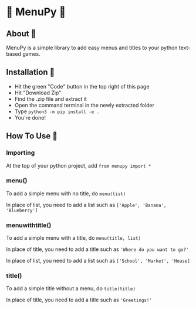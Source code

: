 # 🐍 MenuPy 🐍
## About 📖
MenuPy is a simple library to add easy menus and titles to your python text-based games.
## Installation 💾
- Hit the green "Code" button in the top right of this page
- Hit "Download Zip"
- Find the .zip file and extract it
- Open the command terminal in the newly extracted folder
- Type ``python3 -m pip install -e .``
- You're done!
## How To Use 👾
### Importing
At the top of your python project, add ``from menupy import *``

### menu()
To add a simple menu with no title, do ``menu(list)``

In place of list, you need to add a list such as ``['Apple', 'Banana', 'Blueberry']``

### menuwithtitle()
To add a simple menu with a title, do ``menu(title, list)``

In place of title, you need to add a title such as ``'Where do you want to go?'``

In place of list, you need to add a list such as ``['School', 'Market', 'House]``
### title()
To add a simple title without a menu, do ``title(title)``

In place of title, you need to add a title such as ``'Greetings!'``
